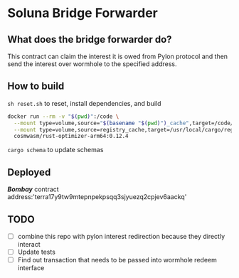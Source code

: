 # Soluna Bridge Forwarder

## What does the bridge forwarder do?
This contract can claim the interest it is owed from Pylon protocol and then send the interest over wormhole to the specified address. 

## How to build
`sh reset.sh` to reset, install dependencies, and build

```sh
docker run --rm -v "$(pwd)":/code \
  --mount type=volume,source="$(basename "$(pwd)")_cache",target=/code/target \
  --mount type=volume,source=registry_cache,target=/usr/local/cargo/registry \
  cosmwasm/rust-optimizer-arm64:0.12.4
```

`cargo schema` to update schemas


## Deployed
***Bombay***
contract address:'terra17y9tw9mtepnpekpsqq3sjyuezq2cpjev6aackq'


## TODO
- [ ] combine this repo with pylon interest redirection because they directly interact
- [ ] Update tests
- [ ] Find out transaction that needs to be passed into wormhole redeem interface